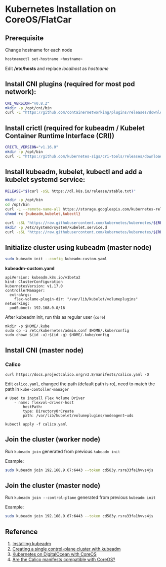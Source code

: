 # Kubernetes Installation on CoreOS/FlatCar

## Prerequisite
Change hostname for each node
```bash
hostnamectl set-hostname <hostname>
```
Edit **/etc/hosts** and replace *localhost* as *hostname*

## Install CNI plugins (required for most pod network):
```bash  
CNI_VERSION="v0.8.2"
mkdir -p /opt/cni/bin
curl -L "https://github.com/containernetworking/plugins/releases/download/${CNI_VERSION}/cni-plugins-linux-amd64-${CNI_VERSION}.tgz" | tar -C /opt/cni/bin -xz
```

## Install crictl (required for kubeadm / Kubelet Container Runtime Interface (CRI))
```bash
CRICTL_VERSION="v1.16.0"
mkdir -p /opt/bin
curl -L "https://github.com/kubernetes-sigs/cri-tools/releases/download/${CRICTL_VERSION}/crictl-${CRICTL_VERSION}-linux-amd64.tar.gz" | tar -C /opt/bin -xz
```

## Install kubeadm, kubelet, kubectl and add a kubelet systemd service:
```bash
RELEASE="$(curl -sSL https://dl.k8s.io/release/stable.txt)"

mkdir -p /opt/bin
cd /opt/bin
curl -L --remote-name-all https://storage.googleapis.com/kubernetes-release/release/${RELEASE}/bin/linux/amd64/{kubeadm,kubelet,kubectl}
chmod +x {kubeadm,kubelet,kubectl}

curl -sSL "https://raw.githubusercontent.com/kubernetes/kubernetes/${RELEASE}/build/debs/kubelet.service" | sed "s:/usr/bin:/opt/bin:g" > /etc/systemd/system/kubelet.service
mkdir -p /etc/systemd/system/kubelet.service.d
curl -sSL "https://raw.githubusercontent.com/kubernetes/kubernetes/${RELEASE}/build/debs/10-kubeadm.conf" | sed "s:/usr/bin:/opt/bin:g" > /etc/systemd/system/kubelet.service.d/10-kubeadm.conf
```

## Initialize cluster using kubeadm (master node)
```bash
sudo kubeadm init --config kubeadm-custom.yaml
``` 
**kubeadm-custom.yaml**
```
apiVersion: kubeadm.k8s.io/v1beta2
kind: ClusterConfiguration
kubernetesVersion: v1.17.0
controllerManager:
  extraArgs:
    flex-volume-plugin-dir: "/var/lib/kubelet/volumeplugins"
networking:
  podSubnet: 192.168.0.0/16
```

After kubeadm init, run this as regular user (`core`)
```
mkdir -p $HOME/.kube
sudo cp -i /etc/kubernetes/admin.conf $HOME/.kube/config
sudo chown $(id -u):$(id -g) $HOME/.kube/config
```

## Install CNI (master node)
### **Calico**
    curl https://docs.projectcalico.org/v3.8/manifests/calico.yaml -O
Edit `calico.yaml`, changed the path (default path is ro), need to match the path in `kube-contoller-manager`
```
# Used to install Flex Volume Driver
    - name: flexvol-driver-host
        hostPath:
        type: DirectoryOrCreate
        path: /var/lib/kubelet/volumeplugins/nodeagent~uds
```
    kubectl apply -f calico.yaml

## Join the cluster (worker node)
Run `kubeadm join` generated from previous `kubeadm init` 

Example:
```bash
sudo kubeadm join 192.168.9.67:6443 --token cd583y.rsra33fa1hvvs4js     --discovery-token-ca-cert-hash sha256:eb2e002c57fb99e5f58af9a157df33a7128424a5e5626f2f1c14c35189716627
```

## Join the cluster (master node) 
Run `kubeadm join --control-plane` generated from previous `kubeadm init` 

Example:
```bash
sudo kubeadm join 192.168.9.67:6443 --token cd583y.rsra33fa1hvvs4js     --discovery-token-ca-cert-hash sha256:eb2e002c57fb99e5f58af9a157df33a7128424a5e5626f2f1c14c35189716627 --control-plane
```

## Reference
1. [Installing kubeadm](https://kubernetes.io/docs/setup/production-environment/tools/kubeadm/install-kubeadm/#installing-kubeadm-kubelet-and-kubectl)
2. [Creating a single control-plane cluster with kubeadm](https://kubernetes.io/docs/setup/production-environment/tools/kubeadm/create-cluster-kubeadm/)
3. [Kubernetes on DigitalOcean with CoreOS](https://gist.github.com/kevashcraft/5aa85f44634c37a9ee05dde7e83ac7e2)
4. [Are the Calico manifests compatible with CoreOS?](https://docs.projectcalico.org/v3.10/reference/faq#are-the-calico-manifests-compatible-with-coreos)
